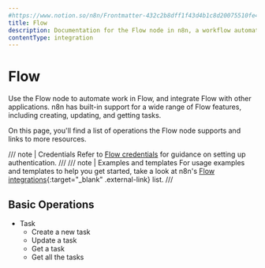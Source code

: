 ```yaml
---
#https://www.notion.so/n8n/Frontmatter-432c2b8dff1f43d4b1c8d20075510fe4
title: Flow
description: Documentation for the Flow node in n8n, a workflow automation platform. Includes details of operations and configuration, and links to examples and credentials information.
contentType: integration
---
```


# Flow

Use the Flow node to automate work in Flow, and integrate Flow with other applications. n8n has built-in support for a wide range of Flow features, including creating, updating, and getting tasks.

On this page, you'll find a list of operations the Flow node supports and links to more resources.

/// note | Credentials
Refer to [Flow credentials](/integrations/builtin/credentials/flow/) for guidance on setting up authentication. 
///
/// note | Examples and templates
For usage examples and templates to help you get started, take a look at n8n's [Flow integrations](https://n8n.io/integrations/flow/){:target="_blank" .external-link} list.
///

## Basic Operations

* Task
    * Create a new task
    * Update a task
    * Get a task
    * Get all the tasks
